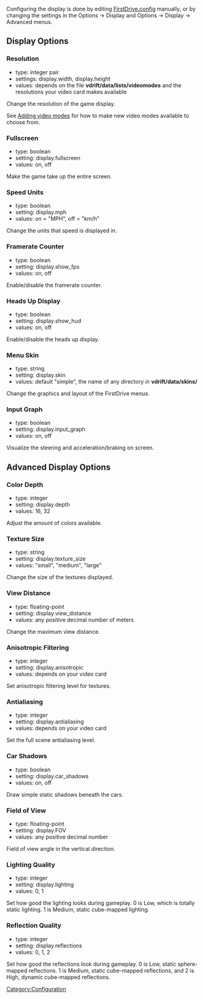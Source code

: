 Configuring the display is done by editing [FirstDrive.config](FirstDrive_config.md) manually, or by changing the settings in the Options -&gt; Display and Options -&gt; Display -&gt; Advanced menus.

Display Options
---------------

### Resolution

-   type: integer pair
-   settings: display.width, display.height
-   values: depends on the file **vdrift/data/lists/videomodes** and the resolutions your video card makes available

Change the resolution of the game display.

See [Adding video modes](Adding_video_modes.md) for how to make new video modes available to choose from.

### Fullscreen

-   type: boolean
-   setting: display.fullscreen
-   values: on, off

Make the game take up the entire screen.

### Speed Units

-   type: boolean
-   setting: display.mph
-   values: on = "MPH", off = "km/h"

Change the units that speed is displayed in.

### Framerate Counter

-   type: boolean
-   setting: display.show\_fps
-   values: on, off

Enable/disable the framerate counter.

### Heads Up Display

-   type: boolean
-   setting: display.show\_hud
-   values: on, off

Enable/disable the heads up display.

### Menu Skin

-   type: string
-   setting: display.skin
-   values: default "simple", the name of any directory in **vdrift/data/skins/**

Change the graphics and layout of the FirstDrive menus.

### Input Graph

-   type: boolean
-   setting: display.input\_graph
-   values: on, off

Visualize the steering and acceleration/braking on screen.

Advanced Display Options
------------------------

### Color Depth

-   type: integer
-   setting: display.depth
-   values: 16, 32

Adjust the amount of colors available.

### Texture Size

-   type: string
-   setting: display.texture\_size
-   values: "small", "medium", "large"

Change the size of the textures displayed.

### View Distance

-   type: floating-point
-   setting: display.view\_distance
-   values: any positive decimal number of meters

Change the maximum view distance.

### Anisotropic Filtering

-   type: integer
-   setting: display.anisotropic
-   values: depends on your video card

Set anisotropic filtering level for textures.

### Antialiasing

-   type: integer
-   setting: display.antialiasing
-   values: depends on your video card

Set the full scene antialiasing level.

### Car Shadows

-   type: boolean
-   setting: display.car\_shadows
-   values: on, off

Draw simple static shadows beneath the cars.

### Field of View

-   type: floating-point
-   setting: display.FOV
-   values: any positive decimal number

Field of view angle in the vertical direction.

### Lighting Quality

-   type: integer
-   setting: display.lighting
-   values: 0, 1

Set how good the lighting looks during gameplay. 0 is Low, which is totally static lighting. 1 is Medium, static cube-mapped lighting.

### Reflection Quality

-   type: integer
-   setting: display.reflections
-   values: 0, 1, 2

Set how good the reflections look during gameplay. 0 is Low, static sphere-mapped reflections. 1 is Medium, static cube-mapped reflections, and 2 is High, dynamic cube-mapped reflections.

<Category:Configuration>
